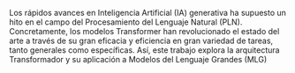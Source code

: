 Los rápidos avances en Inteligencia Artificial (IA) generativa ha supuesto un hito en
el campo del Procesamiento del Lenguaje Natural (PLN). Concretamente, los modelos
Transformer han revolucionado el estado del arte a través de su gran eficacia y eficiencia
en gran variedad de tareas, tanto generales como específicas. Así, este trabajo explora
la arquitectura Transformador y su aplicación a Modelos del Lenguaje Grandes (MLG)